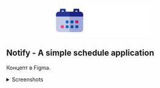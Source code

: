 <p align="center">
<img src="/imgs/logo.png" width="50%"/>
</p>

## Notify - A simple schedule application

Концепт в Figma.

<details>
<summary > Screenshots</summary>
<img src="/imgs/img_1.png"/>

<img src="/imgs/img_2.png"/>
</details>